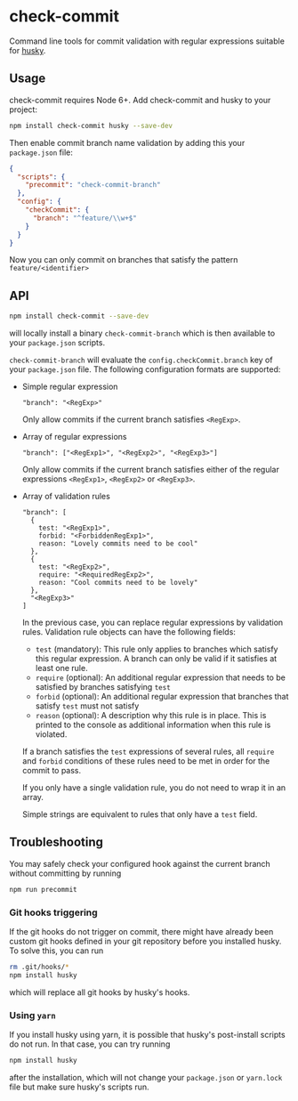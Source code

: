 # check-commit
Command line tools for commit validation with regular expressions suitable for
[husky](https://github.com/typicode/husky).

## Usage
check-commit requires Node 6+.
Add check-commit and husky to your project:
```bash
npm install check-commit husky --save-dev
```
Then enable commit branch name validation by adding this your `package.json` file:
```json
{
  "scripts": {
    "precommit": "check-commit-branch"
  },
  "config": {
    "checkCommit": {
      "branch": "^feature/\\w+$"
    }
  }
}
```
Now you can only commit on branches that satisfy the pattern `feature/<identifier>`

## API
```bash
npm install check-commit --save-dev
```
will locally install a binary `check-commit-branch` which is then available to your `package.json` scripts.

`check-commit-branch` will evaluate the `config.checkCommit.branch` key of your `package.json` file. The following configuration
formats are supported:
* Simple regular expression
  ```
  "branch": "<RegExp>"
  ```
  Only allow commits if the current branch satisfies `<RegExp>`.

* Array of regular expressions
  ```
  "branch": ["<RegExp1>", "<RegExp2>", "<RegExp3>"]
  ```
  Only allow commits if the current branch satisfies either of the regular expressions `<RegExp1>`, `<RegExp2>` or
  `<RegExp3>`.

* Array of validation rules
  ```
  "branch": [
    {
      test: "<RegExp1>",
      forbid: "<ForbiddenRegExp1>",
      reason: "Lovely commits need to be cool"
    },
    {
      test: "<RegExp2>",
      require: "<RequiredRegExp2>",
      reason: "Cool commits need to be lovely"
    },
    "<RegExp3>"
  ]
  ```
  In the previous case, you can replace regular expressions by validation rules. Validation rule objects can have the
  following fields:
  - `test` (mandatory): This rule only applies to branches which satisfy this regular expression. A branch can only be
    valid if it satisfies at least one rule.
  - `require` (optional): An additional regular expression that needs to be satisfied by branches satisfying `test`
  - `forbid` (optional): An additional regular expression that branches that satisfy `test` must not satisfy
  - `reason` (optional): A description why this rule is in place. This is printed to the console as additional
    information when this rule is violated.
   
  If a branch satisfies the `test` expressions of several rules, all `require` and `forbid` conditions of these rules
  need to be met in order for the commit to pass.
  
  If you only have a single validation rule, you do not need to wrap it in an array.
  
  Simple strings are equivalent to rules that only have a `test` field.

## Troubleshooting
You may safely check your configured hook against the current branch without committing by running
```bash
npm run precommit
```

### Git hooks triggering
If the git hooks do not trigger on commit, there might have already been custom git hooks defined in your git repository
before you installed husky. To solve this, you can run
```bash
rm .git/hooks/*
npm install husky
```
which will replace all git hooks by husky's hooks.


### Using `yarn`
If you install husky using yarn, it is possible that husky's post-install scripts do not run. In that case, you can try
running
```bash
npm install husky
```
after the installation, which will not change your `package.json` or `yarn.lock` file but make sure husky's scripts run.
